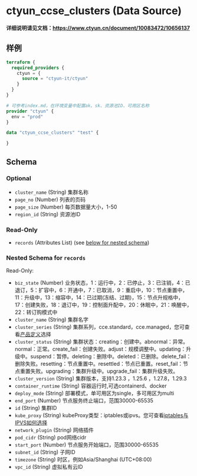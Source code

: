 # ctyun_ccse_clusters (Data Source)
**详细说明请见文档：https://www.ctyun.cn/document/10083472/10656137**



## 样例

```terraform
terraform {
  required_providers {
    ctyun = {
      source = "ctyun-it/ctyun"
    }
  }
}

# 可参考index.md，在环境变量中配置ak、sk、资源池ID、可用区名称
provider "ctyun" {
  env = "prod"
}

data "ctyun_ccse_clusters" "test" {

}
```

<!-- schema generated by tfplugindocs -->
## Schema

### Optional

- `cluster_name` (String) 集群名称
- `page_no` (Number) 列表的页码
- `page_size` (Number) 每页数据量大小，1-50
- `region_id` (String) 资源池ID

### Read-Only

- `records` (Attributes List) (see [below for nested schema](#nestedatt--records))

<a id="nestedatt--records"></a>
### Nested Schema for `records`

Read-Only:

- `biz_state` (Number) 业务状态，1：运行中，2：已停止，3：已注销，4：已退订，5：扩容中，6：开通中，7：已取消，9：重启中，10：节点重置中，11：升级中，13：缩容中，14：已过期(冻结、过期)，15：节点升规格中，17：创建失败，18：退订中，19：控制面升配中，20：休眠中，21：唤醒中，22：转订购模式中
- `cluster_name` (String) 集群名字
- `cluster_series` (String) 集群系列，cce.standard，cce.managed，您可查看<a href="https://www.ctyun.cn/document/10083472/10892150">产品定义</a>选择
- `cluster_status` (String) 集群状态：creating：创建中。abnormal：异常。normal：正常。create_fail：创建失败。adjust：规模调整中。updating：升级中。suspend：暂停。deleting：删除中。deleted：已删除。delete_fail：删除失败。resetting：节点重置中。resettled：节点已重置。reset_fail：节点重置失败。upgrading：集群升级中。upgrade_fail：集群升级失败。
- `cluster_version` (String) 集群版本，支持1.23.3 ，1.25.6 ，1.27.8，1.29.3
- `container_runtime` (String) 容器运行时,可选containerd、docker
- `deploy_mode` (String) 部署模式，单可用区为single，多可用区为multi
- `end_port` (Number) 节点服务终止端口，范围30000-65535
- `id` (String) 集群ID
- `kube_proxy` (String) kubeProxy类型：iptables或ipvs。您可查看<a href="https://www.ctyun.cn/document/10083472/10915725">iptables与IPVS如何选择</a>
- `network_plugin` (String) 网络插件
- `pod_cidr` (String) pod网络cidr
- `start_port` (Number) 节点服务开始端口，范围30000-65535
- `subnet_id` (String) 子网ID
- `timezone` (String) 时区，例如Asia/Shanghai (UTC+08:00)
- `vpc_id` (String) 虚拟私有云ID